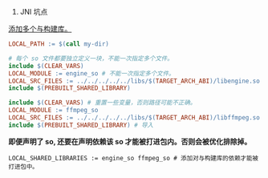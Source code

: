 1. JNI 坑点

[添加多个与构建库。](https://developer.android.com/ndk/guides/prebuilts)

```makefile
LOCAL_PATH := $(call my-dir)

# 每个 so 文件都要独立定义一块，不能一次指定多个文件。
include $(CLEAR_VARS)
LOCAL_MODULE := engine_so # 不能一次指定多个文件。
LOCAL_SRC_FILES := ../../../../../libs/$(TARGET_ARCH_ABI)/libengine.so
include $(PREBUILT_SHARED_LIBRARY)

include $(CLEAR_VARS) # 重置一些变量，否则路径可能不正确。
LOCAL_MODULE := ffmpeg_so
LOCAL_SRC_FILES := ../../../../../libs/$(TARGET_ARCH_ABI)/libffmpeg.so # 不重置变量会影响这里的路径。
include $(PREBUILT_SHARED_LIBRARY) # 导入
```

**即便声明了 so, 还要在声明依赖该 so 才能被打进包内。否则会被优化排除掉。**

```
LOCAL_SHARED_LIBRARIES := engine_so ffmpeg_so # 添加对与构建库的依赖才能被打进包中。
```

